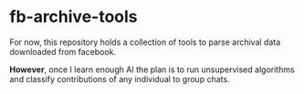# fb-archive-tools
For now, this repository holds a collection of tools to parse archival data downloaded from facebook.

**However**, once I learn enough AI the plan is to run unsupervised algorithms and classify contributions of any individual to group chats. 
